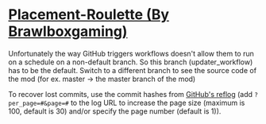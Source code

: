 # [Placement-Roulette (By Brawlboxgaming)](https://github.com/Brawlboxgaming/Placement-Roulette)

Unfortunately the way GitHub triggers workflows doesn't allow them to run on a schedule on a non-default branch. So this branch (updater_workflow) has to be the default. Switch to a different branch to see the source code of the mod (for ex. master -> the master branch of the mod)

To recover lost commits, use the commit hashes from [GitHub's reflog](https://api.github.com/repos/KtaneModules/Placement-Roulette-Brawlboxgaming/events) (add `?per_page=#&page=#` to the log URL to increase the page size (maximum is 100, default is 30) and/or specify the page number (default is 1)).
